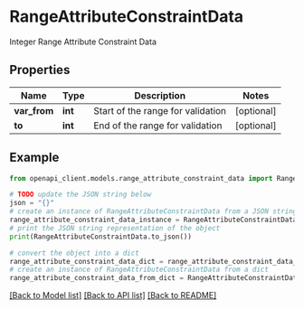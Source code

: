 # RangeAttributeConstraintData

Integer Range Attribute Constraint Data

## Properties

Name | Type | Description | Notes
------------ | ------------- | ------------- | -------------
**var_from** | **int** | Start of the range for validation | [optional] 
**to** | **int** | End of the range for validation | [optional] 

## Example

```python
from openapi_client.models.range_attribute_constraint_data import RangeAttributeConstraintData

# TODO update the JSON string below
json = "{}"
# create an instance of RangeAttributeConstraintData from a JSON string
range_attribute_constraint_data_instance = RangeAttributeConstraintData.from_json(json)
# print the JSON string representation of the object
print(RangeAttributeConstraintData.to_json())

# convert the object into a dict
range_attribute_constraint_data_dict = range_attribute_constraint_data_instance.to_dict()
# create an instance of RangeAttributeConstraintData from a dict
range_attribute_constraint_data_from_dict = RangeAttributeConstraintData.from_dict(range_attribute_constraint_data_dict)
```
[[Back to Model list]](../README.md#documentation-for-models) [[Back to API list]](../README.md#documentation-for-api-endpoints) [[Back to README]](../README.md)


